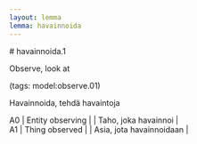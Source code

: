```yaml
---
layout: lemma
lemma: havainnoida
---
```


<div class="sense">
# <span class="sensename">havainnoida.1</span>

<span class="description">Observe, look at</span>

(tags: model:observe.01)

<span class="description">Havainnoida, tehdä havaintoja</span>

A0 | Entity observing |   | Taho, joka havainnoi |  
A1 | Thing observed |   | Asia, jota havainnoidaan |  

</div>

